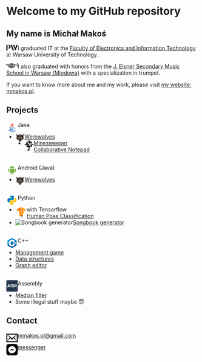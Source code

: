 # Welcome to my GitHub repository

## My name is Michał Makoś
<p>
<picture>
  <source media="(prefers-color-scheme: dark)" srcset="https://raw.githubusercontent.com/mmakos/mmakos/main/icon/pw_dark.svg" />
  <img align="left" alt="website" width="30px" src="https://raw.githubusercontent.com/mmakos/mmakos/main/icon/pw.svg" />
</picture>
I graduated IT at the <a href="https://www.elka.pw.edu.pl/">Faculty of Electronics and Information Technology</a> at Warsaw University of Technology.
</p>
<p>
<picture>
  <source media="(prefers-color-scheme: dark)" srcset="https://raw.githubusercontent.com/mmakos/mmakos/main/icon/trumpet_dark.svg" />
  <img align="left" alt="website" width="30px" src="https://raw.githubusercontent.com/mmakos/mmakos/main/icon/trumpet.svg" />
</picture>
I also graduated with honors from the <a href="https://miodowa.edu.pl/">J. Elsner Secondary Music School in Warsaw (Miodowa)</a> with a specialization in trumpet.
</p>
<p>
If you want to know more about me and my work, please visit <a href="http://mmakos.pl/">my website: mmakos.pl</a>.
</p>

## Projects

<img align="left" alt="Java" height="30px" src="https://raw.githubusercontent.com/mmakos/mmakos/main/icon/java.svg" /> Java

* <img align="left" alt="Werewolves" height="24px" src="https://raw.githubusercontent.com/mmakos/mmakos/main/icon/werewolves.svg" /> [Werewolves](https://github.com/mmakos/Werewolves)
* <picture><source media="(prefers-color-scheme: dark)" srcset="https://raw.githubusercontent.com/mmakos/mmakos/main/icon/saper_dark.svg" /><img align="left" alt="website" width="24px" src="https://raw.githubusercontent.com/mmakos/mmakos/main/icon/saper.svg" /></picture> [Minesweeper](https://github.com/mmakos/Saper)
* [Collaborative Notepad](https://github.com/mmakos/Notepad)

\
<img align="left" alt="Android" height="30px" src="https://raw.githubusercontent.com/mmakos/mmakos/main/icon/android.svg" /> Android (Java)

* <img align="left" alt="Werewolves" height="24px" src="https://raw.githubusercontent.com/mmakos/mmakos/main/icon/werewolves.svg" /> [Werewolves](https://github.com/mmakos/WerewolvesApp)

\
<img align="left" alt="Python" height="30px" src="https://raw.githubusercontent.com/mmakos/mmakos/main/icon/python.svg" /> Python

* <img align="left" alt="Tensorflow" height="30px" src="https://raw.githubusercontent.com/mmakos/mmakos/main/icon/tensorflow.svg" /> with Tensorflow
  * [Human Pose Classification](https://github.com/mmakos/HPC)
* <img align="left" alt="Songbook generator" height="30px" src="https://raw.githubusercontent.com/mmakos/mmakos/main/icon/smm64.ico" /> [Songbook generator](https://github.com/mmakos/songbook2docx)

\
<img align="left" alt="C++" height="30px" src="https://raw.githubusercontent.com/mmakos/mmakos/main/icon/cpp.svg" /> C++

* [Management game](https://github.com/mmakos/Management-game)
* [Data structures](https://github.com/mmakos/Data-structures)
* [Graph editor](https://github.com/mmakos/Graph-editor)

\
<img align="left" alt="Assembly" height="30px" src="https://raw.githubusercontent.com/mmakos/mmakos/main/icon/assembly.svg" /> Assembly

* [Median filter](https://github.com/mmakos/Median-filter)
* Some illegal stuff maybe 😇

## Contact
<p>
<picture>
  <source media="(prefers-color-scheme: dark)" srcset="https://raw.githubusercontent.com/mmakos/mmakos/main/icon/mail_dark.svg" />
  <img align="left" alt="website" width="30px" src="https://raw.githubusercontent.com/mmakos/mmakos/main/icon/mail.svg" />
</picture>
<a href="mailto:mmakos.pl@gmail.com">mmakos.pl@gmail.com</a>
</p>
<p>
<picture>
  <source media="(prefers-color-scheme: dark)" srcset="https://raw.githubusercontent.com/mmakos/mmakos/main/icon/messenger_dark.svg" />
  <img align="left" alt="website" width="30px" src="https://raw.githubusercontent.com/mmakos/mmakos/main/icon/messenger.svg" />
</picture>
<a href="https://www.messenger.com/t/michalek.makos">messenger</a>
</p>
